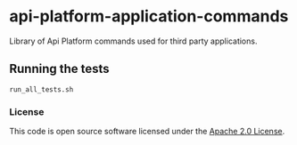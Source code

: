 
# api-platform-application-commands

Library of Api Platform commands used for third party applications.

## Running the tests

    run_all_tests.sh

### License

This code is open source software licensed under the [Apache 2.0 License]("http://www.apache.org/licenses/LICENSE-2.0.html").